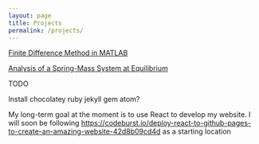 ```yaml
---
layout: page
title: Projects	
permalink: /projects/
---
```




[Finite Difference Method in MATLAB](https://github.com/smyers24/Finite-Difference-Method.git) <br>

[Analysis of a Spring-Mass System at Equilibrium](https://github.com/smyers24/Spring-Mass-System-Analysis-using-LU-Decomp-and-Cramers-Rule.git) <br>

TODO

Install chocolatey
ruby
jekyll
gem
atom?

My long-term goal at the moment is to use React to develop my website. I will soon be following https://codeburst.io/deploy-react-to-github-pages-to-create-an-amazing-website-42d8b09cd4d as a starting location  
  

